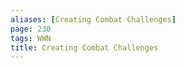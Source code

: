 ```yaml
---
aliases: [Creating Combat Challenges]
page: 230
tags: WWN
title: Creating Combat Challenges
---
```

